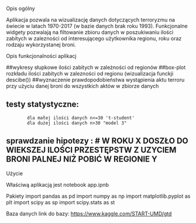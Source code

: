 Opis ogólny

Aplikacja pozwala na wizualizację danych dotyczących terroryzmu na świecie w latach 1970-2017 (w bazie danych brak roku 1993). Funkcjonalne widgety pozwalają na filtowanie zbioru danych w poszukiwaniu ilości zabitych w zalezności od interesującego użytkownika regionu, roku oraz rodzaju wykorzystanej broni. 

Opis funkcjonalności aplikacj

##wykresy słupkowe ilości zabitych w zależności od regionów
##box-plot rozkładu ilości zabitych w zalezności od regionu (wizualizacja funckji descibe())
##wyznaczenie prawdopodobieństwa wystąpienia aktu terroru przy użyciu danej broni do wszystkich aktów w zbiorze danych
## testy statystyczne: 
			dla małej ilości danych n<=30 't-student' 
			dla dużej ilości danych n>30 "model 3"

## sprawdzanie hipotezy : # W ROKU X DOSZŁO DO WIEKSZEJ ILOŚCI PRZESTĘPSTW Z UZYCIEM BRONI PALNEJ NIŻ POBIĆ W REGIONIE Y
Użycie

Właściwą aplikacją jest notebook app.ipnb

Pakiety
import pandas as pd
import numpy as np
import matplotlib.pyplot as plt
import scipy as sp 
import scipy.stats as st

Baza danych
link do bazy: 
https://www.kaggle.com/START-UMD/gtd

